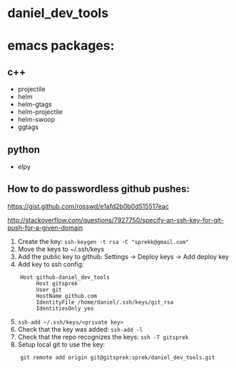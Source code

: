 # daniel_dev_tools

# emacs packages:

## c++
- projectile
- helm
- helm-gtags
- helm-projectile
- helm-swoop
- ggtags

## python
- elpy

## How to do passwordless github pushes:
https://gist.github.com/rosswd/e1afd2b0b0d515517eac

http://stackoverflow.com/questions/7927750/specify-an-ssh-key-for-git-push-for-a-given-domain

1. Create the key:  ```ssh-keygen -t rsa -C "sprekk@gmail.com"```
2. Move the keys to ~/.ssh/keys
3. Add the public key to github: Settings -> Deploy keys -> Add deploy key
4. Add key to ssh config:
```
    Host github-daniel_dev_tools
         Host gitsprek
         User git
         HostName github.com
         IdentityFile /home/daniel/.ssh/keys/git_rsa
         IdentitiesOnly yes
```
5. ```ssh-add ~/.ssh/keys/<private key>```
6. Check that the key was added:  ```ssh-add -l```
7. Check that the repo recognizes the keys:  ```ssh -T gitsprek```
8. Setup local git to use the key:
```
    git remote add origin git@gitsprek:sprek/daniel_dev_tools.git
```